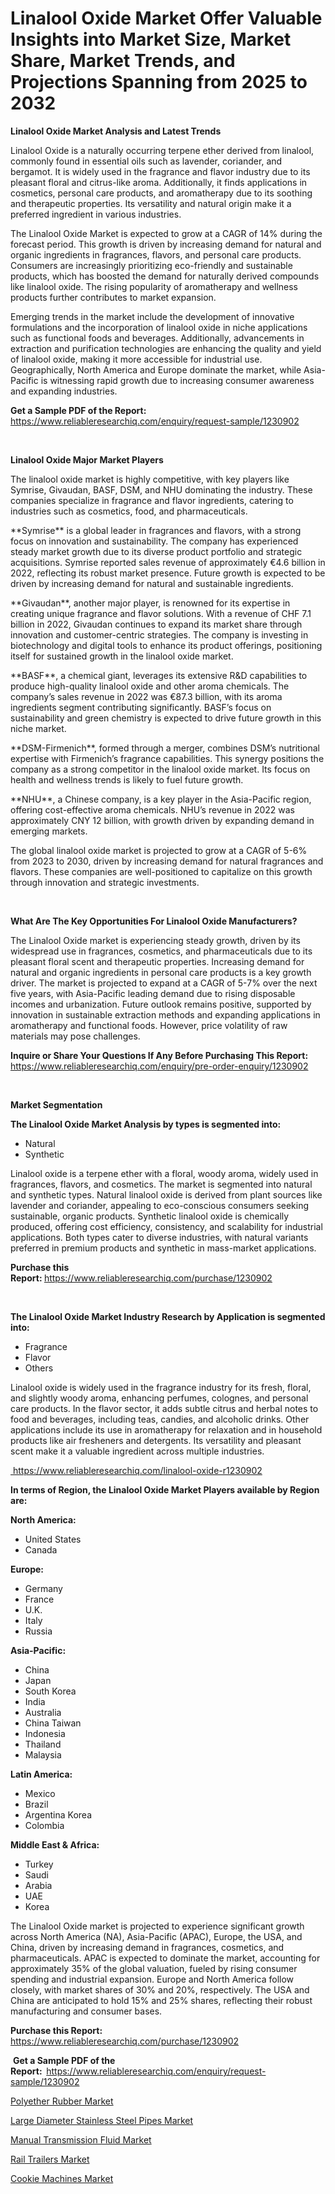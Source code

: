 <p><h1>Linalool Oxide Market Offer Valuable Insights into Market Size, Market Share, Market Trends, and Projections Spanning from 2025 to 2032</h1></p><p><strong>Linalool Oxide Market Analysis and Latest Trends</strong></p>
<p><p>Linalool Oxide is a naturally occurring terpene ether derived from linalool, commonly found in essential oils such as lavender, coriander, and bergamot. It is widely used in the fragrance and flavor industry due to its pleasant floral and citrus-like aroma. Additionally, it finds applications in cosmetics, personal care products, and aromatherapy due to its soothing and therapeutic properties. Its versatility and natural origin make it a preferred ingredient in various industries.</p><p>The Linalool Oxide Market is expected to grow at a CAGR of 14% during the forecast period. This growth is driven by increasing demand for natural and organic ingredients in fragrances, flavors, and personal care products. Consumers are increasingly prioritizing eco-friendly and sustainable products, which has boosted the demand for naturally derived compounds like linalool oxide. The rising popularity of aromatherapy and wellness products further contributes to market expansion.</p><p>Emerging trends in the market include the development of innovative formulations and the incorporation of linalool oxide in niche applications such as functional foods and beverages. Additionally, advancements in extraction and purification technologies are enhancing the quality and yield of linalool oxide, making it more accessible for industrial use. Geographically, North America and Europe dominate the market, while Asia-Pacific is witnessing rapid growth due to increasing consumer awareness and expanding industries.</p></p>
<p><strong>Get a Sample PDF of the Report:&nbsp;</strong> <a href="https://www.reliableresearchiq.com/enquiry/request-sample/1230902?utm_campaign=1896&utm_medium=2&utm_source=Github&utm_content=ia&utm_term=25012025&utm_id=linalool-oxide">https://www.reliableresearchiq.com/enquiry/request-sample/1230902</a></p>
<p>&nbsp;</p>
<p><strong>Linalool Oxide Major Market Players</strong></p>
<p><p>The linalool oxide market is highly competitive, with key players like Symrise, Givaudan, BASF, DSM, and NHU dominating the industry. These companies specialize in fragrance and flavor ingredients, catering to industries such as cosmetics, food, and pharmaceuticals.</p><p>**Symrise** is a global leader in fragrances and flavors, with a strong focus on innovation and sustainability. The company has experienced steady market growth due to its diverse product portfolio and strategic acquisitions. Symrise reported sales revenue of approximately €4.6 billion in 2022, reflecting its robust market presence. Future growth is expected to be driven by increasing demand for natural and sustainable ingredients.</p><p>**Givaudan**, another major player, is renowned for its expertise in creating unique fragrance and flavor solutions. With a revenue of CHF 7.1 billion in 2022, Givaudan continues to expand its market share through innovation and customer-centric strategies. The company is investing in biotechnology and digital tools to enhance its product offerings, positioning itself for sustained growth in the linalool oxide market.</p><p>**BASF**, a chemical giant, leverages its extensive R&D capabilities to produce high-quality linalool oxide and other aroma chemicals. The company’s sales revenue in 2022 was €87.3 billion, with its aroma ingredients segment contributing significantly. BASF’s focus on sustainability and green chemistry is expected to drive future growth in this niche market.</p><p>**DSM-Firmenich**, formed through a merger, combines DSM’s nutritional expertise with Firmenich’s fragrance capabilities. This synergy positions the company as a strong competitor in the linalool oxide market. Its focus on health and wellness trends is likely to fuel future growth.</p><p>**NHU**, a Chinese company, is a key player in the Asia-Pacific region, offering cost-effective aroma chemicals. NHU’s revenue in 2022 was approximately CNY 12 billion, with growth driven by expanding demand in emerging markets.</p><p>The global linalool oxide market is projected to grow at a CAGR of 5-6% from 2023 to 2030, driven by increasing demand for natural fragrances and flavors. These companies are well-positioned to capitalize on this growth through innovation and strategic investments.</p></p>
<p>&nbsp;</p>
<p><strong>What Are The Key Opportunities For Linalool Oxide Manufacturers?</strong></p>
<p><p>The Linalool Oxide market is experiencing steady growth, driven by its widespread use in fragrances, cosmetics, and pharmaceuticals due to its pleasant floral scent and therapeutic properties. Increasing demand for natural and organic ingredients in personal care products is a key growth driver. The market is projected to expand at a CAGR of 5-7% over the next five years, with Asia-Pacific leading demand due to rising disposable incomes and urbanization. Future outlook remains positive, supported by innovation in sustainable extraction methods and expanding applications in aromatherapy and functional foods. However, price volatility of raw materials may pose challenges.</p></p>
<p><strong>Inquire or Share Your Questions If Any Before Purchasing This Report:</strong> <a href="https://www.reliableresearchiq.com/enquiry/pre-order-enquiry/1230902?utm_campaign=1896&utm_medium=2&utm_source=Github&utm_content=ia&utm_term=25012025&utm_id=linalool-oxide">https://www.reliableresearchiq.com/enquiry/pre-order-enquiry/1230902</a></p>
<p>&nbsp;</p>
<p><strong>Market Segmentation</strong></p>
<p><strong>The Linalool Oxide Market Analysis by types is segmented into:</strong></p>
<p><ul><li>Natural</li><li>Synthetic</li></ul></p>
<p><p>Linalool oxide is a terpene ether with a floral, woody aroma, widely used in fragrances, flavors, and cosmetics. The market is segmented into natural and synthetic types. Natural linalool oxide is derived from plant sources like lavender and coriander, appealing to eco-conscious consumers seeking sustainable, organic products. Synthetic linalool oxide is chemically produced, offering cost efficiency, consistency, and scalability for industrial applications. Both types cater to diverse industries, with natural variants preferred in premium products and synthetic in mass-market applications.</p></p>
<p><strong>Purchase this Report:&nbsp;</strong><a href="https://www.reliableresearchiq.com/purchase/1230902?utm_campaign=1896&utm_medium=2&utm_source=Github&utm_content=ia&utm_term=25012025&utm_id=linalool-oxide">https://www.reliableresearchiq.com/purchase/1230902</a></p>
<p>&nbsp;</p>
<p><strong>The Linalool Oxide Market Industry Research by Application is segmented into:</strong></p>
<p><ul><li>Fragrance</li><li>Flavor</li><li>Others</li></ul></p>
<p><p>Linalool oxide is widely used in the fragrance industry for its fresh, floral, and slightly woody aroma, enhancing perfumes, colognes, and personal care products. In the flavor sector, it adds subtle citrus and herbal notes to food and beverages, including teas, candies, and alcoholic drinks. Other applications include its use in aromatherapy for relaxation and in household products like air fresheners and detergents. Its versatility and pleasant scent make it a valuable ingredient across multiple industries.</p></p>
<p><a href="https://www.reliableresearchiq.com/linalool-oxide-r1230902?utm_campaign=1896&utm_medium=2&utm_source=Github&utm_content=ia&utm_term=25012025&utm_id=linalool-oxide">&nbsp;https://www.reliableresearchiq.com/linalool-oxide-r1230902</a></p>
<p><strong>In terms of Region, the Linalool Oxide Market Players available by Region are:</strong></p>
<p>
    <p> <strong> North America: </strong>
        <ul>
            <li>United States</li>
            <li>Canada</li>
        </ul>
        </p> 
    <p> <strong> Europe: </strong>
        <ul>
            <li>Germany</li>
            <li>France</li>
            <li>U.K.</li>
            <li>Italy</li>
            <li>Russia</li>
        </ul>
        </p> 
    <p> <strong> Asia-Pacific: </strong>
        <ul>
            <li>China</li>
            <li>Japan</li>
            <li>South Korea</li>
            <li>India</li>
            <li>Australia</li>
            <li>China Taiwan</li>
            <li>Indonesia</li>
            <li>Thailand</li>
            <li>Malaysia</li>
        </ul>
        </p> 
    <p> <strong> Latin America: </strong>
        <ul>
            <li>Mexico</li>
            <li>Brazil</li>
            <li>Argentina Korea</li>
            <li>Colombia</li>
        </ul>
        </p> 
    <p> <strong> Middle East & Africa: </strong>
        <ul>
            <li>Turkey</li>
            <li>Saudi</li>
            <li>Arabia</li>
            <li>UAE</li>
            <li>Korea</li>
        </ul>
    </p>
    </p>
<p><p>The Linalool Oxide market is projected to experience significant growth across North America (NA), Asia-Pacific (APAC), Europe, the USA, and China, driven by increasing demand in fragrances, cosmetics, and pharmaceuticals. APAC is expected to dominate the market, accounting for approximately 35% of the global valuation, fueled by rising consumer spending and industrial expansion. Europe and North America follow closely, with market shares of 30% and 20%, respectively. The USA and China are anticipated to hold 15% and 25% shares, reflecting their robust manufacturing and consumer bases.</p></p>
<p><strong>Purchase this Report: </strong><a href="https://www.reliableresearchiq.com/purchase/1230902?utm_campaign=1896&utm_medium=2&utm_source=Github&utm_content=ia&utm_term=25012025&utm_id=linalool-oxide">https://www.reliableresearchiq.com/purchase/1230902</a></p>
<p>&nbsp;<strong>Get a Sample PDF of the Report:&nbsp;&nbsp;</strong><a href="https://www.reliableresearchiq.com/enquiry/request-sample/1230902?utm_campaign=1896&utm_medium=2&utm_source=Github&utm_content=ia&utm_term=25012025&utm_id=linalool-oxide">https://www.reliableresearchiq.com/enquiry/request-sample/1230902</a></p>
<p><strong></strong></p>
<p><p><a href="https://github.com/domoniqueluoma76/Market-Research-Report-List-1/blob/main/polyether-rubber-market.md?utm_campaign=1896&utm_medium=2&utm_source=Github&utm_content=ia&utm_term=25012025&utm_id=linalool-oxide">Polyether Rubber Market</a></p><p><a href="https://www.linkedin.com/pulse/expert-analysis-large-diameter-stainless-steel-pipes-market-1qdve?utm_campaign=1896&utm_medium=2&utm_source=Github&utm_content=ia&utm_term=25012025&utm_id=linalool-oxide">Large Diameter Stainless Steel Pipes Market</a></p><p><a href="https://github.com/barnickclara79/Market-Research-Report-List-1/blob/main/manual-transmission-fluid-market.md?utm_campaign=1896&utm_medium=2&utm_source=Github&utm_content=ia&utm_term=25012025&utm_id=linalool-oxide">Manual Transmission Fluid Market</a></p><p><a href="https://www.linkedin.com/pulse/research-examination-onthe-rail-trailers-marketsize-share-x22mc?utm_campaign=1896&utm_medium=2&utm_source=Github&utm_content=ia&utm_term=25012025&utm_id=linalool-oxide">Rail Trailers Market</a></p><p><a href="https://www.linkedin.com/pulse/analysis-global-cookie-machines-market-type-application-8wa0f?utm_campaign=1896&utm_medium=2&utm_source=Github&utm_content=ia&utm_term=25012025&utm_id=linalool-oxide">Cookie Machines Market</a></p></p>